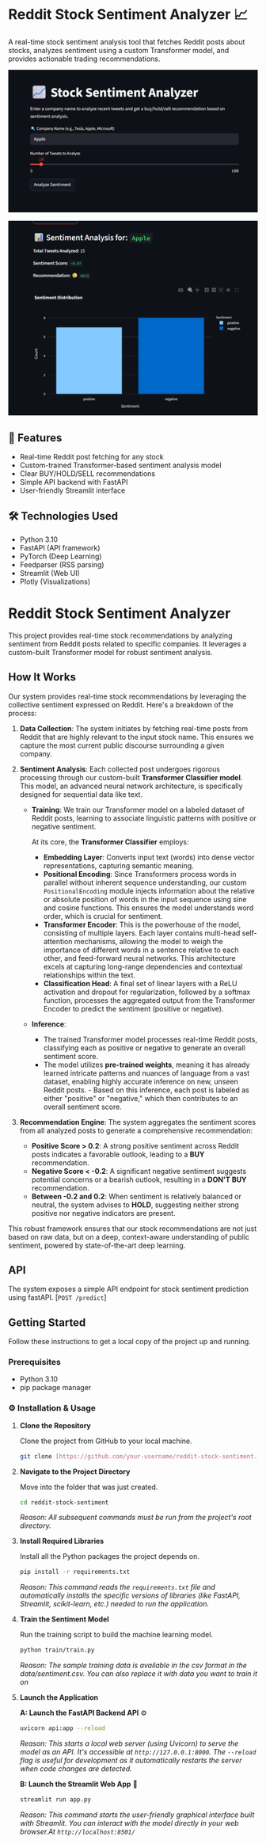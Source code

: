 # Reddit Stock Sentiment Analyzer 📈

A real-time stock sentiment analysis tool that fetches Reddit posts about stocks, analyzes sentiment using a custom Transformer model, and provides actionable trading recommendations.

![UI Screenshot1](https://github.com/AbhinavBattu/Real-Time-Stock-Sentiment-Analysis-Using-Transformers/blob/main/images/Pic1.png) <!-- Replace with actual image path -->

![UI Screenshot2](https://github.com/AbhinavBattu/Real-Time-Stock-Sentiment-Analysis-Using-Transformers/blob/main/images/Pic2.png)

## 🌟 Features

- Real-time Reddit post fetching for any stock
- Custom-trained Transformer-based sentiment analysis model
- Clear BUY/HOLD/SELL recommendations
- Simple API backend with FastAPI
- User-friendly Streamlit interface

## 🛠️ Technologies Used
- Python 3.10
- FastAPI (API framework)
- PyTorch (Deep Learning)
- Feedparser (RSS parsing)
- Streamlit (Web UI)
- Plotly (Visualizations)

# Reddit Stock Sentiment Analyzer

This project provides real-time stock recommendations by analyzing sentiment from Reddit posts related to specific companies. It leverages a custom-built Transformer model for robust sentiment analysis.

## How It Works

Our system provides real-time stock recommendations by leveraging the collective sentiment expressed on Reddit. Here's a breakdown of the process:

1.  **Data Collection**: The system initiates by fetching real-time posts from Reddit that are highly relevant to the input stock name. This ensures we capture the most current public discourse surrounding a given company.

2.  **Sentiment Analysis**: Each collected post undergoes rigorous processing through our custom-built **Transformer Classifier model**. This model, an advanced neural network architecture, is specifically designed for sequential data like text.

    * **Training**: We train our Transformer model on a labeled dataset of Reddit posts, learning to associate linguistic patterns with positive or negative sentiment.

       At its core, the **Transformer Classifier** employs:
       * **Embedding Layer**: Converts input text (words) into dense vector representations, capturing semantic meaning.
       * **Positional Encoding**: Since Transformers process words in parallel without inherent sequence understanding, our custom `PositionalEncoding` module injects information about the relative or absolute position of words in the input sequence using sine and cosine functions. This ensures the model understands word order, which is crucial for sentiment.
       * **Transformer Encoder**: This is the powerhouse of the model, consisting of multiple layers. Each layer contains multi-head self-attention mechanisms, allowing the model to weigh the importance of different words in a sentence relative to each other, and feed-forward neural networks. This architecture excels at capturing long-range dependencies and contextual relationships within the text.
       * **Classification Head**: A final set of linear layers with a ReLU activation and dropout for regularization, followed by a softmax function, processes the aggregated output from the Transformer Encoder to predict the sentiment (positive or negative).
  
    * **Inference**:
      - The trained Transformer model processes real-time Reddit posts, classifying each as positive or negative to generate an overall sentiment score.
      - The model utilizes **pre-trained weights**, meaning it has already learned intricate patterns and nuances of language from a vast dataset, enabling highly accurate inference on new, unseen Reddit posts.        - Based on this inference, each post is labeled as either "positive" or "negative," which then contributes to an overall sentiment score.

3.  **Recommendation Engine**: The system aggregates the sentiment scores from all analyzed posts to generate a comprehensive recommendation:
    * **Positive Score > 0.2**: A strong positive sentiment across Reddit posts indicates a favorable outlook, leading to a **BUY** recommendation.
    * **Negative Score < -0.2**: A significant negative sentiment suggests potential concerns or a bearish outlook, resulting in a **DON'T BUY** recommendation.
    * **Between -0.2 and 0.2**: When sentiment is relatively balanced or neutral, the system advises to **HOLD**, suggesting neither strong positive nor negative indicators are present.

This robust framework ensures that our stock recommendations are not just based on raw data, but on a deep, context-aware understanding of public sentiment, powered by state-of-the-art deep learning.

## API

The system exposes a simple API endpoint for stock sentiment prediction using fastAPI. [`POST /predict`]

## Getting Started

Follow these instructions to get a local copy of the project up and running.

### Prerequisites
- Python 3.10
- pip package manager

### ⚙️ Installation & Usage

1.  **Clone the Repository**

    Clone the project from GitHub to your local machine.
    ```bash
    git clone [https://github.com/your-username/reddit-stock-sentiment.git](https://github.com/your-username/reddit-stock-sentiment.git)
    ```

2.  **Navigate to the Project Directory**

    Move into the folder that was just created.
    ```bash
    cd reddit-stock-sentiment
    ```
    *Reason: All subsequent commands must be run from the project's root directory.*

3.  **Install Required Libraries**

    Install all the Python packages the project depends on.
    ```bash
    pip install -r requirements.txt
    ```
    *Reason: This command reads the `requirements.txt` file and automatically installs the specific versions of libraries (like FastAPI, Streamlit, scikit-learn, etc.) needed to run the application.*

4.  **Train the Sentiment Model**

    Run the training script to build the machine learning model.
    ```bash
    python train/train.py
    ```
    *Reason: The sample training data is available in the csv format in the data/sentiment.csv. You can also replace it with data you want to train it on*

5.  **Launch the Application**


    **A: Launch the FastAPI Backend API** ⚙️

    ```bash
    uvicorn api:app --reload
    ```
    *Reason: This starts a local web server (using Uvicorn) to serve the model as an API. It's accessible at `http://127.0.0.1:8000`. The `--reload` flag is useful for development as it automatically restarts the server when code changes are detected.*

    **B: Launch the Streamlit Web App** 🎈

    ```bash
    streamlit run app.py
    ```
    *Reason: This command starts the user-friendly graphical interface built with Streamlit. You can interact with the model directly in your web browser.At `http://localhost:8501/`*

